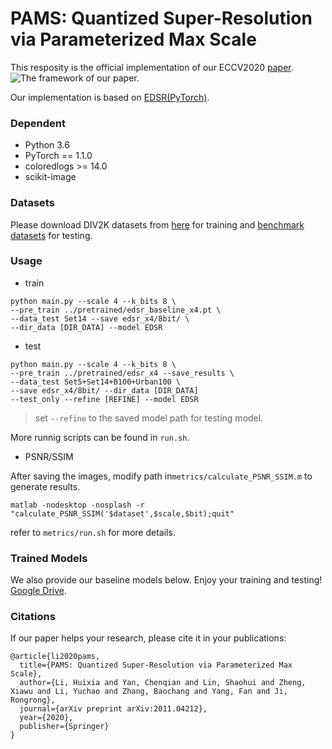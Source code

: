 # PAMS: Quantized Super-Resolution via Parameterized Max Scale

This resposity is the official implementation of our ECCV2020 [paper](https://arxiv.org/pdf/2011.04212.pdf).
![The framework of our paper.](https://github.com/colorjam/PAMS/blob/master/img/pams.png)

Our implementation is based on [EDSR(PyTorch)](https://github.com/thstkdgus35/EDSR-PyTorch).
### Dependent
* Python 3.6
* PyTorch == 1.1.0
* coloredlogs >= 14.0
* scikit-image

### Datasets
Please download DIV2K datasets from [here](https://cv.snu.ac.kr/research/EDSR/DIV2K.tar) for training and [benchmark datasets](https://cv.snu.ac.kr/research/EDSR/benchmark.tar) for testing.

### Usage

* train

```
python main.py --scale 4 --k_bits 8 \
--pre_train ../pretrained/edsr_baseline_x4.pt \
--data_test Set14 --save edsr_x4/8bit/ \
--dir_data [DIR_DATA] --model EDSR               
```

* test

```
python main.py --scale 4 --k_bits 8 \ 
--pre_train ../pretrained/edsr_x4 --save_results \
--data_test Set5+Set14+B100+Urban100 \
--save edsr_x4/8bit/ --dir_data [DIR_DATA]  
--test_only --refine [REFINE] --model EDSR 
```

> set `--refine` to the saved model path for testing model.

More runnig scripts can be found in `run.sh`. 

* PSNR/SSIM

After saving the images, modify path in`metrics/calculate_PSNR_SSIM.m` to generate results.

```
matlab -nodesktop -nosplash -r "calculate_PSNR_SSIM('$dataset',$scale,$bit);quit"
```

refer to `metrics/run.sh` for more details.


### Trained Models
We also provide our baseline models below. Enjoy your training and testing!
[Google Drive](https://drive.google.com/open?id=14p3ZBs8VQdHkMWBa5kv_qN7b0w2qJq6c).


### Citations

If our paper helps your research, please cite it in your publications:
```
@article{li2020pams,
  title={PAMS: Quantized Super-Resolution via Parameterized Max Scale},
  author={Li, Huixia and Yan, Chenqian and Lin, Shaohui and Zheng, Xiawu and Li, Yuchao and Zhang, Baochang and Yang, Fan and Ji, Rongrong},
  journal={arXiv preprint arXiv:2011.04212},
  year={2020},
  publisher={Springer}
}
```